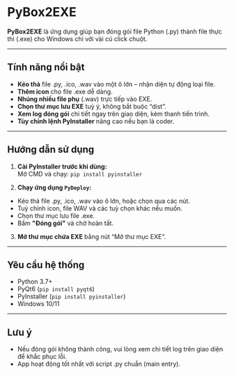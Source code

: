 # PyBox2EXE

**PyBox2EXE** là ứng dụng giúp bạn đóng gói file Python (.py) thành file thực thi (.exe) cho Windows chỉ với vài cú click chuột.

---

## Tính năng nổi bật

- **Kéo thả** file .py, .ico, .wav vào một ô lớn – nhận diện tự động loại file.
- **Thêm icon** cho file .exe dễ dàng.
- **Nhúng nhiều file phụ** (.wav) trực tiếp vào EXE.
- **Chọn thư mục lưu EXE** tuỳ ý, không bắt buộc “dist”.
- **Xem log đóng gói** chi tiết ngay trên giao diện, kèm thanh tiến trình.
- **Tùy chỉnh lệnh PyInstaller** nâng cao nếu bạn là coder.

---

## Hướng dẫn sử dụng

1. **Cài PyInstaller trước khi dùng:**  
   Mở CMD và chạy: ` pip install pyinstaller `

2. **Chạy ứng dụng `PyDeploy`:**  
- Kéo thả file .py, .ico, .wav vào ô lớn, hoặc chọn qua các nút.
- Tuỳ chỉnh icon, file WAV và các tuỳ chọn khác nếu muốn.
- Chọn thư mục lưu file .exe.
- Bấm **"Đóng gói"** và chờ hoàn tất.

3. **Mở thư mục chứa EXE** bằng nút “Mở thư mục EXE”.

---

## Yêu cầu hệ thống

- Python 3.7+
- PyQt6 (`pip install pyqt6`)
- PyInstaller (`pip install pyinstaller`)
- Windows 10/11

---

## Lưu ý

- Nếu đóng gói không thành công, vui lòng xem chi tiết log trên giao diện để khắc phục lỗi.
- App hoạt động tốt nhất với script .py chuẩn (main entry).


